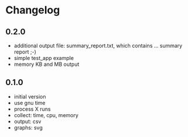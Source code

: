 # Changelog

## 0.2.0
- additional output file: summary_report.txt, which contains ... summary report ;-)
- simple test_app example
- memory KB and MB output

## 0.1.0
 - initial version
 - use gnu time
 - process X runs
 - collect: time, cpu, memory
 - output: csv
 - graphs: svg 